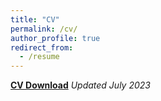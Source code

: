 ```yaml
---
title: "CV"
permalink: /cv/
author_profile: true
redirect_from:
  - /resume
---
```


[**CV Download**](https://trentoll.github.io/files/cv_07.04.23.pdf)  *Updated July 2023*

